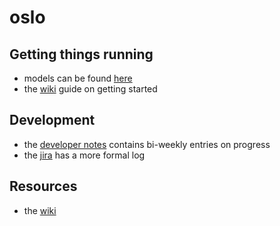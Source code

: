 # oslo

## Getting things running
- models can be found [here](https://mega.nz/folder/KegjSQAC#Xs4SzflsKlT5jeXkuvB06Q)
- the [wiki](https://github.com/atomdog/oslo/wiki/Spinning-things-up) guide on getting started
## Development
- the [developer notes](devnotes.md) contains bi-weekly entries on progress
- the [jira](https://buspark.atlassian.net/jira/software/projects/OSLO/boards/25/roadmap) has a more formal log
## Resources
- the [wiki](https://github.com/atomdog/oslo/wiki) 
